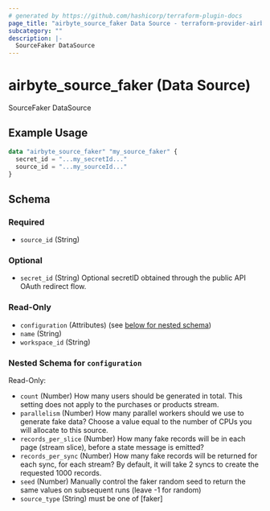 ```yaml
---
# generated by https://github.com/hashicorp/terraform-plugin-docs
page_title: "airbyte_source_faker Data Source - terraform-provider-airbyte"
subcategory: ""
description: |-
  SourceFaker DataSource
---
```


# airbyte_source_faker (Data Source)

SourceFaker DataSource

## Example Usage

```terraform
data "airbyte_source_faker" "my_source_faker" {
  secret_id = "...my_secretId..."
  source_id = "...my_sourceId..."
}
```

<!-- schema generated by tfplugindocs -->
## Schema

### Required

- `source_id` (String)

### Optional

- `secret_id` (String) Optional secretID obtained through the public API OAuth redirect flow.

### Read-Only

- `configuration` (Attributes) (see [below for nested schema](#nestedatt--configuration))
- `name` (String)
- `workspace_id` (String)

<a id="nestedatt--configuration"></a>
### Nested Schema for `configuration`

Read-Only:

- `count` (Number) How many users should be generated in total.  This setting does not apply to the purchases or products stream.
- `parallelism` (Number) How many parallel workers should we use to generate fake data?  Choose a value equal to the number of CPUs you will allocate to this source.
- `records_per_slice` (Number) How many fake records will be in each page (stream slice), before a state message is emitted?
- `records_per_sync` (Number) How many fake records will be returned for each sync, for each stream?  By default, it will take 2 syncs to create the requested 1000 records.
- `seed` (Number) Manually control the faker random seed to return the same values on subsequent runs (leave -1 for random)
- `source_type` (String) must be one of [faker]


